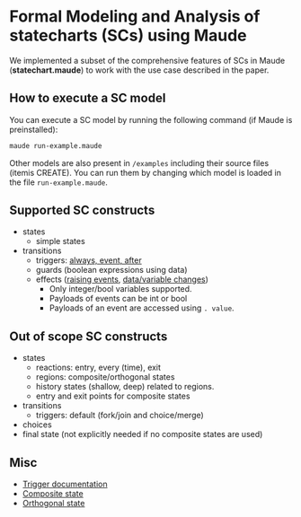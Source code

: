 # Formal Modeling and Analysis of statecharts (SCs) using Maude

We implemented a subset of the comprehensive features of SCs in Maude (**statechart.maude**) to work with the use case described in the paper.

## How to execute a SC model
You can execute a SC model by running the following command (if Maude is preinstalled):
```bash
maude run-example.maude
```
Other models are also present in `/examples` including their source files (itemis CREATE).
You can run them by changing which model is loaded in the file `run-example.maude`.

## Supported SC constructs
- states
  - simple states
- transitions
  - triggers: [always, event, after](https://www.itemis.com/en/products/itemis-create/documentation/user-guide/sclang_reactions#sclang_reactions)
  - guards (boolean expressions using data)
  - effects ([raising events](https://www.itemis.com/en/products/itemis-create/documentation/user-guide/sclang_statements#sclang_statements), [data/variable changes](https://www.itemis.com/en/products/itemis-create/documentation/user-guide/sclang_expressions#sclang_expressions))
    - Only integer/bool variables supported.
    - Payloads of events can be int or bool
    - Payloads of an event are accessed using `. value`.

## Out of scope SC constructs
- states
  - reactions: entry, every (time), exit
  - regions: composite/orthogonal states
  - history states (shallow, deep) related to regions.
  - entry and exit points for composite states
- transitions
  - triggers: default (fork/join and choice/merge)
- choices
- final state (not explicitly needed if no composite states are used)

## Misc

- [Trigger documentation](https://www.itemis.com/en/products/itemis-create/documentation/user-guide/sclang_reactions#sclang_reactions)
- [Composite state](https://www.itemis.com/en/products/itemis-create/documentation/user-guide/sclang_graphical_elements#sclang_composite_states)
- [Orthogonal state](https://www.itemis.com/en/products/itemis-create/documentation/user-guide/sclang_graphical_elements#sclang_orthogonal_states)
